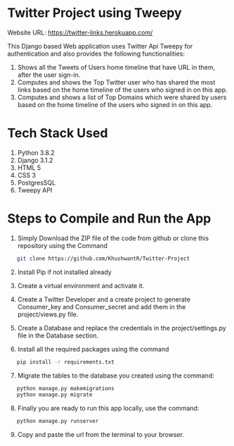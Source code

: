 # Twitter Project using Tweepy

Website URL: https://twitter-links.herokuapp.com/

This Django based Web application uses Twitter Api Tweepy for authentication and also provides the following functionalities:
1. Shows all the Tweets of Users home timeline that have URL in them, after the user sign-in.
2. Computes and shows the Top Twitter user who has shared the most links based on the home timeline of the users who signed in on this app.
3. Computes and shows a list of Top Domains which were shared by users based on the home timeline of the users who signed in on this app.

# Tech Stack Used

1. Python 3.8.2
2. Django 3.1.2
3. HTML 5
4. CSS 3
5. PostgresSQL
6. Tweepy API

# Steps to Compile and Run the App

1. Simply Download the ZIP file of the code from github or clone this repository using the Command
```sh
   git clone https://github.com/KhushwantR/Twitter-Project
```

2. Install Pip if not installed already

3. Create a virtual environment and activate it.

4. Create a Twitter Developer and a create project to generate Consumer_key and Consumer_secret and add them in the project/views.py file.

5. Create a Database and replace the credentials in the project/settings.py file in the Database section.

6. Install all the required packages using the command
```sh
   pip install -r requirements.txt
```
7. Migrate the tables to the database you created using the command:
```sh
   python manage.py makemigrations
   python manage.py migrate
```
8. Finally you are ready to run this app locally, use the command:
```sh
   python manage.py runserver
```
9. Copy and paste the url from the terminal to your browser.



